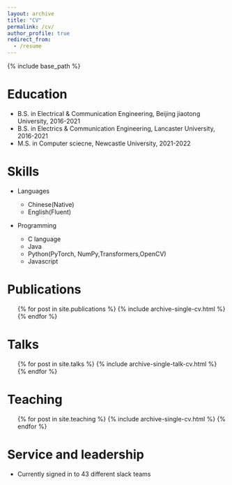 ```yaml
---
layout: archive
title: "CV"
permalink: /cv/
author_profile: true
redirect_from:
  - /resume
---
```


{% include base_path %}

Education
======
* B.S. in Electrical & Communication Engineering, Beijing jiaotong University, 2016-2021
* B.S. in Electrics & Communication Engineering, Lancaster University, 2016-2021
* M.S. in Computer sciecne, Newcastle University, 2021-2022
 
Skills
======
* Languages
  * Chinese(Native)
  * English(Fluent)
  
* Programming
  * C language
  * Java
  * Python(PyTorch, NumPy,Transformers,OpenCV)
  * Javascript

Publications
======
  <ul>{% for post in site.publications %}
    {% include archive-single-cv.html %}
  {% endfor %}</ul>
  
Talks
======
  <ul>{% for post in site.talks %}
    {% include archive-single-talk-cv.html %}
  {% endfor %}</ul>
  
Teaching
======
  <ul>{% for post in site.teaching %}
    {% include archive-single-cv.html %}
  {% endfor %}</ul>
  
Service and leadership
======
* Currently signed in to 43 different slack teams
